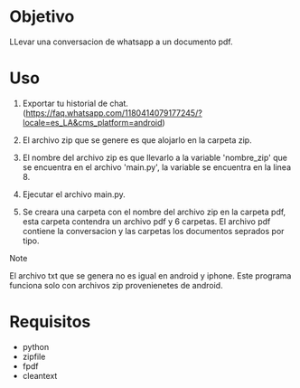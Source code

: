 # Objetivo

LLevar una conversacion de whatsapp a un documento pdf.

# Uso

1. Exportar tu historial de chat. (https://faq.whatsapp.com/1180414079177245/?locale=es_LA&cms_platform=android)

2. El archivo zip que se genere es que alojarlo en la carpeta zip.

3. El nombre del archivo zip es que llevarlo a la variable 'nombre_zip' que se encuentra en el archivo 'main.py', la variable se encuentra en la linea 8.

4. Ejecutar el archivo main.py.

5. Se creara una carpeta con el nombre del archivo zip en la carpeta pdf, esta carpeta contendra un archivo pdf y 6 carpetas. El archivo pdf contiene la conversacion y las carpetas los documentos seprados por tipo.

>[!NOTE]
>El archivo txt que se genera no es igual en android y iphone. Este programa funciona solo con archivos zip provenienetes de android.

# Requisitos

- python
- zipfile
- fpdf
- cleantext
